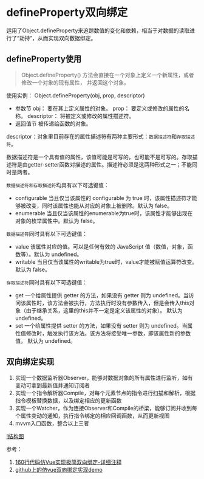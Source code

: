 # defineProperty双向绑定
运用了Object.defineProperty来追踪数值的变化和依赖，相当于对数据的读取进行了“劫持”，从而实现双向数据绑定。
## defineProperty使用
>Object.defineProperty() 方法会直接在一个对象上定义一个新属性，或者修改一个对象的现有属性， 并返回这个对象。

使用实例：
    Object.defineProperty(obj, prop, descriptor)

* 参数节
    obj： 要在其上定义属性的对象。
    prop： 要定义或修改的属性的名称。
    descriptor： 将被定义或修改的属性描述符。
* 返回值节
    被传递给函数的对象。

descriptor：对象里目前存在的属性描述符有两种主要形式：`数据描述符`和`存取描述符`。

数据描述符是一个具有值的属性，该值可能是可写的，也可能不是可写的。存取描述符是由getter-setter函数对描述的属性。描述符必须是这两种形式之一；不能同时是两者。

`数据描述符和存取描述符`均具有以下可选键值：
* configurable
    当且仅当该属性的 configurable 为 true 时，该属性描述符才能够被改变，同时该属性也能从对应的对象上被删除。默认为 false。
* enumerable
    当且仅当该属性的enumerable为true时，该属性才能够出现在对象的枚举属性中。默认为 false。

`数据描述符`同时具有以下可选键值：
* value
    该属性对应的值。可以是任何有效的 JavaScript 值（数值，对象，函数等）。默认为 undefined。
* writable
    当且仅当该属性的writable为true时，value才能被赋值运算符改变。默认为 false。

`存取描述符`同时具有以下可选键值：
* get
    一个给属性提供 getter 的方法，如果没有 getter 则为 undefined。当访问该属性时，该方法会被执行，方法执行时没有参数传入，但是会传入this对象（由于继承关系，这里的this并不一定是定义该属性的对象）。
默认为 undefined。
* set
    一个给属性提供 setter 的方法，如果没有 setter 则为 undefined。当属性值修改时，触发执行该方法。该方法将接受唯一参数，即该属性新的参数值。
    默认为 undefined。

## 双向绑定实现

 1. 实现一个数据监听器Observer，能够对数据对象的所有属性进行监听，如有变动可拿到最新值并通知订阅者 
 2. 实现一个指令解析器Compile，对每个元素节点的指令进行扫描和解析，根据指令模板替换数据，以及绑定相应的更新函数 
 3. 实现一个Watcher，作为连接Observer和Compile的桥梁，能够订阅并收到每个属性变动的通知，执行指令绑定的相应回调函数，从而更新视图 
 4. mvvm入口函数，整合以上三者

 [!结构图](https://github.com/DMQ/mvvm/blob/master/img/2.png)


 
 参考：
 1. [160行代码仿Vue实现极简双向绑定-详细注释](http://obkoro1.com/2018/06/24/160%E8%A1%8C%E4%BB%A3%E7%A0%81%E4%BB%BFVue%E5%AE%9E%E7%8E%B0%E6%9E%81%E7%AE%80%E5%8F%8C%E5%90%91%E7%BB%91%E5%AE%9A-%E8%AF%A6%E7%BB%86%E6%B3%A8%E9%87%8A/)
 2. [github上的仿vue双向绑定实现demo](https://github.com/DMQ/mvvm)
